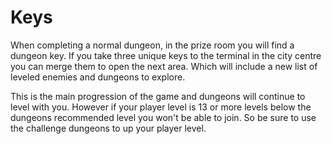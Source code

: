# Keys
When completing a normal dungeon, in the prize room you will find a dungeon key. If you take three unique keys to the terminal in the city centre you can merge them to open the next area. Which will include a new list of leveled enemies and dungeons to explore.

This is the main progression of the game and dungeons will continue to level with you. However if your player level is 13 or more levels below the dungeons recommended level you won't be able to join. So be sure to use the challenge dungeons to up your player level.
